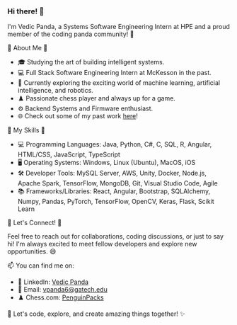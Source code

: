 ### Hi there! 👋

I'm Vedic Panda, a Systems Software Engineering Intern at HPE and a proud member of the coding panda community! 🐼

🌟 About Me 🌟

- 🎓 Studying the art of building intelligent systems.
- 💻 Full Stack Software Engineering Intern at McKesson in the past.
- 🔭 Currently exploring the exciting world of machine learning, artificial intelligence, and robotics.
- ♟️ Passionate chess player and always up for a game.
- ⚙️ Backend Systems and Firmware enthusiast.
- 🌐 Check out some of my past work [here](https://github.com/DragonCoderz?tab=repositories)!

🚀 My Skills 🚀

- 💻 Programming Languages: Java, Python, C#, C, SQL, R, Angular, HTML/CSS, JavaScript, TypeScript
- 🖥️ Operating Systems: Windows, Linux (Ubuntu), MacOS, iOS
- 🛠️ Developer Tools: MySQL Server, AWS, Unity, Docker, Node.js, Apache Spark, TensorFlow, MongoDB, Git, Visual Studio Code, Agile
- 📚 Frameworks/Libraries: React, Angular, Bootstrap, SQLAlchemy, Numpy, Pandas, PyTorch, TensorFlow, OpenCV, Keras, Flask, Scikit Learn

💌 Let's Connect! 💌

Feel free to reach out for collaborations, coding discussions, or just to say hi! I'm always excited to meet fellow developers and explore new opportunities. 😄

📫 You can find me on:
- 💼 LinkedIn: [Vedic Panda](https://www.linkedin.com/in/vedic-panda/)
- 💌 Email: [vpanda6@gatech.edu](mailto:vpanda6@gatech.edu)
- ♟️ Chess.com: [PenguinPacks](https://chess.com/member/PenguinPacks)

🎉 Let's code, explore, and create amazing things together! ✨
